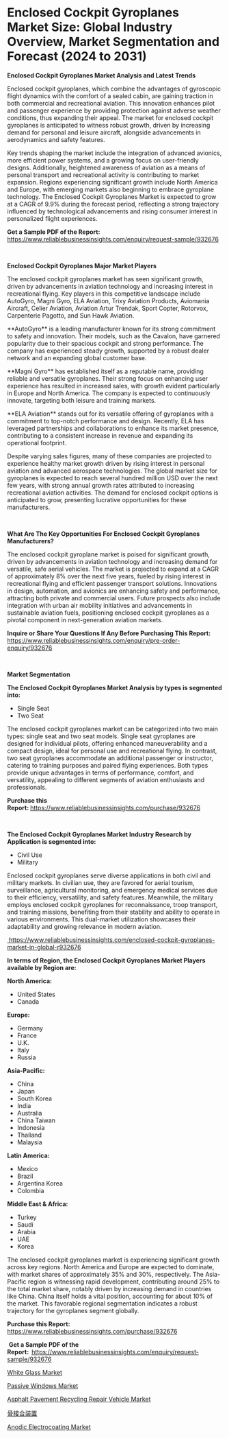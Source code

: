 <p><h1>Enclosed Cockpit Gyroplanes Market Size: Global Industry Overview, Market Segmentation and Forecast (2024 to 2031)</h1></p><p><strong>Enclosed Cockpit Gyroplanes Market Analysis and Latest Trends</strong></p>
<p><p>Enclosed cockpit gyroplanes, which combine the advantages of gyroscopic flight dynamics with the comfort of a sealed cabin, are gaining traction in both commercial and recreational aviation. This innovation enhances pilot and passenger experience by providing protection against adverse weather conditions, thus expanding their appeal. The market for enclosed cockpit gyroplanes is anticipated to witness robust growth, driven by increasing demand for personal and leisure aircraft, alongside advancements in aerodynamics and safety features.</p><p>Key trends shaping the market include the integration of advanced avionics, more efficient power systems, and a growing focus on user-friendly designs. Additionally, heightened awareness of aviation as a means of personal transport and recreational activity is contributing to market expansion. Regions experiencing significant growth include North America and Europe, with emerging markets also beginning to embrace gyroplane technology. The Enclosed Cockpit Gyroplanes Market is expected to grow at a CAGR of 9.9% during the forecast period, reflecting a strong trajectory influenced by technological advancements and rising consumer interest in personalized flight experiences.</p></p>
<p><strong>Get a Sample PDF of the Report:&nbsp;</strong> <a href="https://www.reliablebusinessinsights.com/enquiry/request-sample/932676">https://www.reliablebusinessinsights.com/enquiry/request-sample/932676</a></p>
<p>&nbsp;</p>
<p><strong>Enclosed Cockpit Gyroplanes Major Market Players</strong></p>
<p><p>The enclosed cockpit gyroplanes market has seen significant growth, driven by advancements in aviation technology and increasing interest in recreational flying. Key players in this competitive landscape include AutoGyro, Magni Gyro, ELA Aviation, Trixy Aviation Products, Aviomania Aircraft, Celier Aviation, Aviation Artur Trendak, Sport Copter, Rotorvox, Carpenterie Pagotto, and Sun Hawk Aviation.</p><p>**AutoGyro** is a leading manufacturer known for its strong commitment to safety and innovation. Their models, such as the Cavalon, have garnered popularity due to their spacious cockpit and strong performance. The company has experienced steady growth, supported by a robust dealer network and an expanding global customer base.</p><p>**Magni Gyro** has established itself as a reputable name, providing reliable and versatile gyroplanes. Their strong focus on enhancing user experience has resulted in increased sales, with growth evident particularly in Europe and North America. The company is expected to continuously innovate, targeting both leisure and training markets.</p><p>**ELA Aviation** stands out for its versatile offering of gyroplanes with a commitment to top-notch performance and design. Recently, ELA has leveraged partnerships and collaborations to enhance its market presence, contributing to a consistent increase in revenue and expanding its operational footprint.</p><p>Despite varying sales figures, many of these companies are projected to experience healthy market growth driven by rising interest in personal aviation and advanced aerospace technologies. The global market size for gyroplanes is expected to reach several hundred million USD over the next few years, with strong annual growth rates attributed to increasing recreational aviation activities. The demand for enclosed cockpit options is anticipated to grow, presenting lucrative opportunities for these manufacturers.</p></p>
<p>&nbsp;</p>
<p><strong>What Are The Key Opportunities For Enclosed Cockpit Gyroplanes Manufacturers?</strong></p>
<p><p>The enclosed cockpit gyroplane market is poised for significant growth, driven by advancements in aviation technology and increasing demand for versatile, safe aerial vehicles. The market is projected to expand at a CAGR of approximately 8% over the next five years, fueled by rising interest in recreational flying and efficient passenger transport solutions. Innovations in design, automation, and avionics are enhancing safety and performance, attracting both private and commercial users. Future prospects also include integration with urban air mobility initiatives and advancements in sustainable aviation fuels, positioning enclosed cockpit gyroplanes as a pivotal component in next-generation aviation markets.</p></p>
<p><strong>Inquire or Share Your Questions If Any Before Purchasing This Report:</strong> <a href="https://www.reliablebusinessinsights.com/enquiry/pre-order-enquiry/932676">https://www.reliablebusinessinsights.com/enquiry/pre-order-enquiry/932676</a></p>
<p>&nbsp;</p>
<p><strong>Market Segmentation</strong></p>
<p><strong>The Enclosed Cockpit Gyroplanes Market Analysis by types is segmented into:</strong></p>
<p><ul><li>Single Seat</li><li>Two Seat</li></ul></p>
<p><p>The enclosed cockpit gyroplanes market can be categorized into two main types: single seat and two seat models. Single seat gyroplanes are designed for individual pilots, offering enhanced maneuverability and a compact design, ideal for personal use and recreational flying. In contrast, two seat gyroplanes accommodate an additional passenger or instructor, catering to training purposes and paired flying experiences. Both types provide unique advantages in terms of performance, comfort, and versatility, appealing to different segments of aviation enthusiasts and professionals.</p></p>
<p><strong>Purchase this Report:&nbsp;</strong><a href="https://www.reliablebusinessinsights.com/purchase/932676">https://www.reliablebusinessinsights.com/purchase/932676</a></p>
<p>&nbsp;</p>
<p><strong>The Enclosed Cockpit Gyroplanes Market Industry Research by Application is segmented into:</strong></p>
<p><ul><li>Civil Use</li><li>Military</li></ul></p>
<p><p>Enclosed cockpit gyroplanes serve diverse applications in both civil and military markets. In civilian use, they are favored for aerial tourism, surveillance, agricultural monitoring, and emergency medical services due to their efficiency, versatility, and safety features. Meanwhile, the military employs enclosed cockpit gyroplanes for reconnaissance, troop transport, and training missions, benefiting from their stability and ability to operate in various environments. This dual-market utilization showcases their adaptability and growing relevance in modern aviation.</p></p>
<p><a href="https://www.reliablebusinessinsights.com/enclosed-cockpit-gyroplanes-market-in-global-r932676">&nbsp;https://www.reliablebusinessinsights.com/enclosed-cockpit-gyroplanes-market-in-global-r932676</a></p>
<p><strong>In terms of Region, the Enclosed Cockpit Gyroplanes Market Players available by Region are:</strong></p>
<p>
    <p> <strong> North America: </strong>
        <ul>
            <li>United States</li>
            <li>Canada</li>
        </ul>
        </p> 
    <p> <strong> Europe: </strong>
        <ul>
            <li>Germany</li>
            <li>France</li>
            <li>U.K.</li>
            <li>Italy</li>
            <li>Russia</li>
        </ul>
        </p> 
    <p> <strong> Asia-Pacific: </strong>
        <ul>
            <li>China</li>
            <li>Japan</li>
            <li>South Korea</li>
            <li>India</li>
            <li>Australia</li>
            <li>China Taiwan</li>
            <li>Indonesia</li>
            <li>Thailand</li>
            <li>Malaysia</li>
        </ul>
        </p> 
    <p> <strong> Latin America: </strong>
        <ul>
            <li>Mexico</li>
            <li>Brazil</li>
            <li>Argentina Korea</li>
            <li>Colombia</li>
        </ul>
        </p> 
    <p> <strong> Middle East & Africa: </strong>
        <ul>
            <li>Turkey</li>
            <li>Saudi</li>
            <li>Arabia</li>
            <li>UAE</li>
            <li>Korea</li>
        </ul>
    </p>
    </p>
<p><p>The enclosed cockpit gyroplanes market is experiencing significant growth across key regions. North America and Europe are expected to dominate, with market shares of approximately 35% and 30%, respectively. The Asia-Pacific region is witnessing rapid development, contributing around 25% to the total market share, notably driven by increasing demand in countries like China. China itself holds a vital position, accounting for about 10% of the market. This favorable regional segmentation indicates a robust trajectory for the gyroplanes segment globally.</p></p>
<p><strong>Purchase this Report: </strong><a href="https://www.reliablebusinessinsights.com/purchase/932676">https://www.reliablebusinessinsights.com/purchase/932676</a></p>
<p>&nbsp;<strong>Get a Sample PDF of the Report:&nbsp;&nbsp;</strong><a href="https://www.reliablebusinessinsights.com/enquiry/request-sample/932676">https://www.reliablebusinessinsights.com/enquiry/request-sample/932676</a></p>
<p><strong></strong></p>
<p><p><a href="https://medium.com/@zoe.lambert5754/the-white-glass-market-has-experienced-impressive-growth-in-recent-years-expanding-its-market-6f3e255df23a">White Glass Market</a></p><p><a href="https://medium.com/@zoe.lambert5754/this-report-on-passive-windows-market-is-a-comprehensive-analysis-of-market-shares-strategies-7f1caed39d90">Passive Windows Market</a></p><p><a href="https://issuu.com/reportprime-2/docs/asphalt-pavement-recycling-repair-v_e838f5232fe48a">Asphalt Pavement Recycling Repair Vehicle Market</a></p><p><a href="https://medium.com/@sweet1_2luv/osteosynthesis-devices-market-%E3%81%AF-%E3%82%B3%E3%82%B9%E3%83%88%E7%AE%A1%E7%90%86%E3%81%A8%E5%8A%B9%E7%8E%87%E5%90%91%E4%B8%8A%E3%82%92%E5%84%AA%E5%85%88%E3%81%97%E3%81%BE%E3%81%99-%E3%81%95%E3%82%89%E3%81%AB-%E5%A0%B1%E5%91%8A%E6%9B%B8%E3%81%AF%E5%B8%82%E5%A0%B4%E3%81%AE%E9%9C%80%E8%A6%81%E9%9D%A2%E3%81%A8%E4%BE%9B%E7%B5%A6%E9%9D%A2%E3%81%AE%E4%B8%A1%E6%96%B9%E3%82%92%E3%82%AB%E3%83%90%E3%83%BC%E3%81%97%E3%81%A6%E3%81%84%E3%81%BE%E3%81%99-osteosynthesis-58d778b2ef48">骨接合装置</a></p><p><a href="https://github.com/GRUBBSCHARLES/Market-Research-Report-List-1/blob/main/anodic-electrocoating-market.md">Anodic Electrocoating Market</a></p></p>